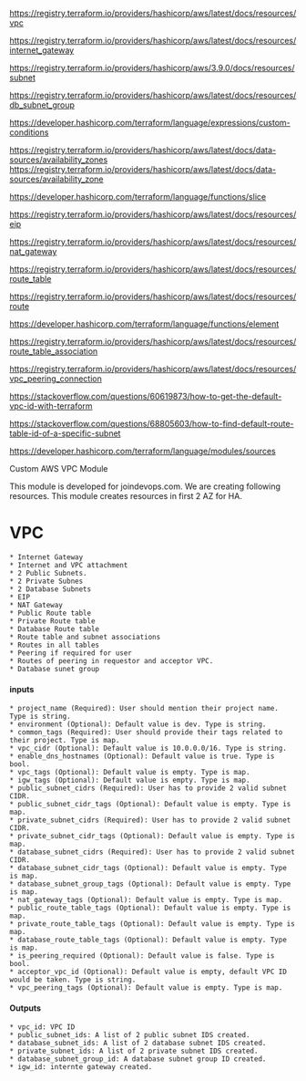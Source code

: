 https://registry.terraform.io/providers/hashicorp/aws/latest/docs/resources/vpc

https://registry.terraform.io/providers/hashicorp/aws/latest/docs/resources/internet_gateway

https://registry.terraform.io/providers/hashicorp/aws/3.9.0/docs/resources/subnet

https://registry.terraform.io/providers/hashicorp/aws/latest/docs/resources/db_subnet_group

https://developer.hashicorp.com/terraform/language/expressions/custom-conditions

https://registry.terraform.io/providers/hashicorp/aws/latest/docs/data-sources/availability_zones
https://registry.terraform.io/providers/hashicorp/aws/latest/docs/data-sources/availability_zone

https://developer.hashicorp.com/terraform/language/functions/slice

https://registry.terraform.io/providers/hashicorp/aws/latest/docs/resources/eip

https://registry.terraform.io/providers/hashicorp/aws/latest/docs/resources/nat_gateway

https://registry.terraform.io/providers/hashicorp/aws/latest/docs/resources/route_table

https://registry.terraform.io/providers/hashicorp/aws/latest/docs/resources/route

https://developer.hashicorp.com/terraform/language/functions/element

https://registry.terraform.io/providers/hashicorp/aws/latest/docs/resources/route_table_association

https://registry.terraform.io/providers/hashicorp/aws/latest/docs/resources/vpc_peering_connection

https://stackoverflow.com/questions/60619873/how-to-get-the-default-vpc-id-with-terraform

https://stackoverflow.com/questions/68805603/how-to-find-default-route-table-id-of-a-specific-subnet

https://developer.hashicorp.com/terraform/language/modules/sources



Custom AWS VPC Module

This module is developed for joindevops.com. We are creating following resources. This module creates resources in first 2 AZ for HA.

# VPC
    * Internet Gateway
    * Internet and VPC attachment
    * 2 Public Subnets.
    * 2 Private Subnes
    * 2 Database Subnets
    * EIP
    * NAT Gateway
    * Public Route table
    * Private Route table
    * Database Route table
    * Route table and subnet associations
    * Routes in all tables
    * Peering if required for user
    * Routes of peering in requestor and acceptor VPC.
    * Database sunet group

#### inputs
    * project_name (Required): User should mention their project name. Type is string.
    * environment (Optional): Default value is dev. Type is string.
    * common_tags (Required): User should provide their tags related to their project. Type is map.
    * vpc_cidr (Optional): Default value is 10.0.0.0/16. Type is string.
    * enable_dns_hostnames (Optional): Default value is true. Type is bool.
    * vpc_tags (Optional): Default value is empty. Type is map.
    * igw_tags (Optional): Default value is empty. Type is map.
    * public_subnet_cidrs (Required): User has to provide 2 valid subnet CIDR.
    * public_subnet_cidr_tags (Optional): Default value is empty. Type is map.
    * private_subnet_cidrs (Required): User has to provide 2 valid subnet CIDR.
    * private_subnet_cidr_tags (Optional): Default value is empty. Type is map.
    * database_subnet_cidrs (Required): User has to provide 2 valid subnet CIDR.
    * database_subnet_cidr_tags (Optional): Default value is empty. Type is map.
    * database_subnet_group_tags (Optional): Default value is empty. Type is map.
    * nat_gateway_tags (Optional): Default value is empty. Type is map.
    * public_route_table_tags (Optional): Default value is empty. Type is map.
    * private_route_table_tags (Optional): Default value is empty. Type is map.
    * database_route_table_tags (Optional): Default value is empty. Type is map.
    * is_peering_required (Optional): Default value is false. Type is bool.
    * acceptor_vpc_id (Optional): Default value is empty, default VPC ID would be taken. Type is string.
    * vpc_peering_tags (Optional): Default value is empty. Type is map.
#### Outputs
    * vpc_id: VPC ID
    * public_subnet_ids: A list of 2 public subnet IDS created.
    * database_subnet_ids: A list of 2 database subnet IDS created.
    * private_subnet_ids: A list of 2 private subnet IDS created.
    * database_subnet_group_id: A database subnet group ID created.
    * igw_id: internte gateway created.


